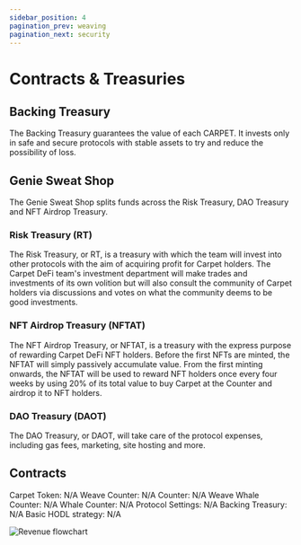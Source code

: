 ```yaml
---
sidebar_position: 4
pagination_prev: weaving
pagination_next: security
---
```


# Contracts & Treasuries

## Backing Treasury

The Backing Treasury guarantees the value of each CARPET. It invests only in safe and secure protocols with stable assets to try and reduce the possibility of loss.

## Genie Sweat Shop

The Genie Sweat Shop splits funds across the Risk Treasury, DAO Treasury and NFT Airdrop Treasury.

### Risk Treasury (RT)

The Risk Treasury, or RT, is a treasury with which the team will invest into other protocols with the aim of acquiring profit for Carpet holders. The Carpet DeFi team's investment department will make trades and investments of its own volition but will also consult the community of Carpet holders via discussions and votes on what the community deems to be good investments.

### NFT Airdrop Treasury (NFTAT)

The NFT Airdrop Treasury, or NFTAT, is a treasury with the express purpose of rewarding Carpet DeFi NFT holders. Before the first NFTs are minted, the NFTAT will simply passively accumulate value. From the first minting onwards, the NFTAT will be used to reward NFT holders once every four weeks by using 20% of its total value to buy Carpet at the Counter and airdrop it to NFT holders.

### DAO Treasury (DAOT)

The DAO Treasury, or DAOT, will take care of the protocol expenses, including gas fees, marketing, site hosting and more.

## Contracts

Carpet Token: N/A
Weave Counter: N/A
Counter: N/A
Weave Whale Counter: N/A
Whale Counter: N/A
Protocol Settings: N/A
Backing Treasury: N/A
Basic HODL strategy: N/A

![Revenue flowchart](/img/revenue.png)
